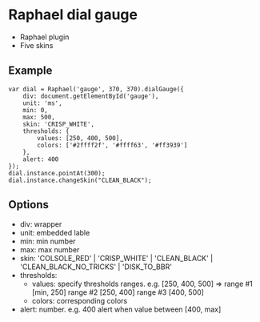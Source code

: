 # Raphael dial gauge
- Raphael plugin
- Five skins

Example
-------

```
var dial = Raphael('gauge', 370, 370).dialGauge({
	div: document.getElementById('gauge'),
	unit: 'ms',
	min: 0,
	max: 500,
	skin: 'CRISP_WHITE',
	thresholds: {
		values: [250, 400, 500],
		colors: ['#2ffff2f', '#ffff63', '#ff3939']
	},
	alert: 400
});
dial.instance.pointAt(300);
dial.instance.changeSkin("CLEAN_BLACK");
```

Options
-------

* div: wrapper
* unit: embedded lable
* min: min number
* max: max number
* skin: 'COLSOLE_RED' | 'CRISP_WHITE' | 'CLEAN_BLACK' | 'CLEAN_BLACK_NO_TRICKS' | 'DISK_TO_BBR'
* thresholds: 
	* values: specify thresholds ranges. e.g. [250, 400, 500] => range #1 [min, 250] range #2 [250, 400] range #3 [400, 500]
	* colors: corresponding colors
* alert: number. e.g. 400   alert when value between [400, max]



